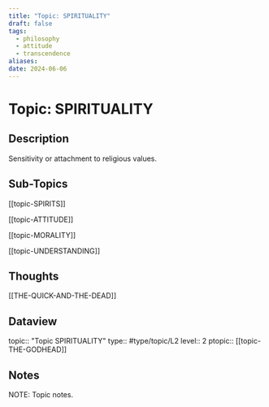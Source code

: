 ```yaml
---
title: "Topic: SPIRITUALITY"
draft: false
tags:
  - philosophy
  - attitude
  - transcendence
aliases: 
date: 2024-06-06
---
```

# Topic: SPIRITUALITY 
## Description
Sensitivity or attachment to religious values.

## Sub-Topics
[[topic-SPIRITS]]

[[topic-ATTITUDE]]

[[topic-MORALITY]]

[[topic-UNDERSTANDING]]

## Thoughts
[[THE-QUICK-AND-THE-DEAD]]

## Dataview
topic:: "Topic SPIRITUALITY"
type:: #type/topic/L2
level:: 2
ptopic:: [[topic-THE-GODHEAD]]

## Notes
NOTE: Topic notes.